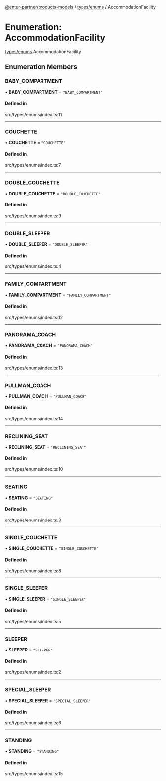[@entur-partner/products-models](../README.md) / [types/enums](../modules/types_enums.md) / AccommodationFacility

# Enumeration: AccommodationFacility

[types/enums](../modules/types_enums.md).AccommodationFacility

## Enumeration Members

### BABY\_COMPARTMENT

• **BABY\_COMPARTMENT** = ``"BABY_COMPARTMENT"``

#### Defined in

src/types/enums/index.ts:11

___

### COUCHETTE

• **COUCHETTE** = ``"COUCHETTE"``

#### Defined in

src/types/enums/index.ts:7

___

### DOUBLE\_COUCHETTE

• **DOUBLE\_COUCHETTE** = ``"DOUBLE_COUCHETTE"``

#### Defined in

src/types/enums/index.ts:9

___

### DOUBLE\_SLEEPER

• **DOUBLE\_SLEEPER** = ``"DOUBLE_SLEEPER"``

#### Defined in

src/types/enums/index.ts:4

___

### FAMILY\_COMPARTMENT

• **FAMILY\_COMPARTMENT** = ``"FAMILY_COMPARTMENT"``

#### Defined in

src/types/enums/index.ts:12

___

### PANORAMA\_COACH

• **PANORAMA\_COACH** = ``"PANORAMA_COACH"``

#### Defined in

src/types/enums/index.ts:13

___

### PULLMAN\_COACH

• **PULLMAN\_COACH** = ``"PULLMAN_COACH"``

#### Defined in

src/types/enums/index.ts:14

___

### RECLINING\_SEAT

• **RECLINING\_SEAT** = ``"RECLINING_SEAT"``

#### Defined in

src/types/enums/index.ts:10

___

### SEATING

• **SEATING** = ``"SEATING"``

#### Defined in

src/types/enums/index.ts:3

___

### SINGLE\_COUCHETTE

• **SINGLE\_COUCHETTE** = ``"SINGLE_COUCHETTE"``

#### Defined in

src/types/enums/index.ts:8

___

### SINGLE\_SLEEPER

• **SINGLE\_SLEEPER** = ``"SINGLE_SLEEPER"``

#### Defined in

src/types/enums/index.ts:5

___

### SLEEPER

• **SLEEPER** = ``"SLEEPER"``

#### Defined in

src/types/enums/index.ts:2

___

### SPECIAL\_SLEEPER

• **SPECIAL\_SLEEPER** = ``"SPECIAL_SLEEPER"``

#### Defined in

src/types/enums/index.ts:6

___

### STANDING

• **STANDING** = ``"STANDING"``

#### Defined in

src/types/enums/index.ts:15
